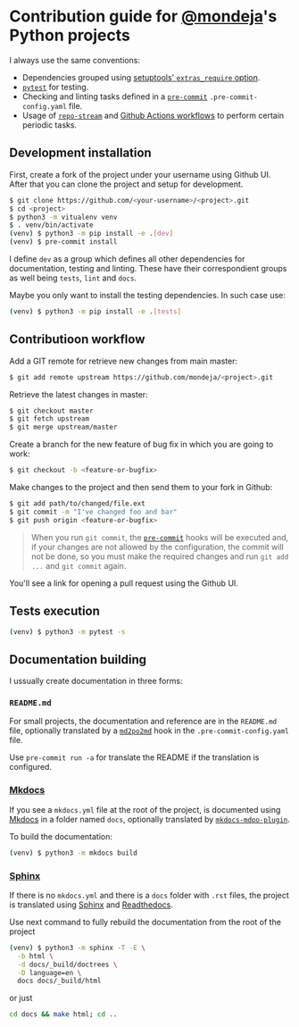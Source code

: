 # Contribution guide for [@mondeja][mondeja-link]'s Python projects

I always use the same conventions:

- Dependencies grouped using
 [setuptools' `extras_require` option][setuptools-options].
- [`pytest`][pytest-link] for testing.
- Checking and linting tasks defined in a [`pre-commit`][pre-commit-link]
 `.pre-commit-config.yaml` file.
- Usage of [`repo-stream`][repo-stream-link] and
 [Github Actions workflows][gh-actions-workflows] to perform certain periodic
 tasks.

## Development installation

First, create a fork of the project under your username using Github UI.
After that you can clone the project and setup for development.

```bash
$ git clone https://github.com/<your-username>/<project>.git
$ cd <project>
$ python3 -m vitualenv venv
$ . venv/bin/activate
(venv) $ python3 -m pip install -e .[dev]
(venv) $ pre-commit install
```

I define `dev` as a group which defines all other dependencies for
documentation, testing and linting. These have their correspondient groups as
well being `tests`, `lint` and `docs`.

Maybe you only want to install the testing dependencies. In such case use:

```bash
(venv) $ python3 -m pip install -e .[tests]
```

## Contributioon workflow

Add a GIT remote for retrieve new changes from main master:

```bash
$ git add remote upstream https://github.com/mondeja/<project>.git
```

Retrieve the latest changes in master:

```bash
$ git checkout master
$ git fetch upstream
$ git merge upstream/master
```

Create a branch for the new feature of bug fix in which you are going to work:

```bash
$ git checkout -b <feature-or-bugfix>
```

Make changes to the project and then send them to your fork in Github:

```bash
$ git add path/to/changed/file.ext
$ git commit -m "I've changed foo and bar"
$ git push origin <feature-or-bugfix>
```

> When you run `git commit`, the [`pre-commit`][pre-commit-link] hooks will
 be executed and, if your changes are not allowed by the configuration, the
 commit will not be done, so you must make the required changes and run
 `git add ...` and `git commit` again.

You'll see a link for opening a pull request using the Github UI.

## Tests execution

```bash
(venv) $ python3 -m pytest -s
```

## Documentation building

I ussually create documentation in three forms:

### `README.md`

For small projects, the documentation and reference are in the `README.md`
file, optionally translated by a [`md2po2md`][md2po2md-pc-hook] hook in the
`.pre-commit-config.yaml` file.

Use `pre-commit run -a` for translate the README if the translation is
configured.

### [Mkdocs][mkdocs-link]

If you see a `mkdocs.yml` file at the root of the project, is documented
using [Mkdocs][mkdocs-link] in a folder named `docs`, optionally translated
by [`mkdocs-mdpo-plugin`][mkdocs-mdpo-plugin-link].

To build the documentation:

```bash
(venv) $ python3 -m mkdocs build
```

### [Sphinx][sphinx-link]

If there is no `mkdocs.yml` and there is a `docs` folder with `.rst` files,
the project is translated using [Sphinx][sphinx-link] and
[Readthedocs][readthedocs-link].

Use next command to fully rebuild the documentation from the root of the
project

```bash
(venv) $ python3 -m sphinx -T -E \
  -b html \
  -d docs/_build/doctrees \
  -D language=en \
  docs docs/_build/html
```

or just

```bash
cd docs && make html; cd ..
```

[mondeja-link]: https://github.com/mondeja
[pytest-link]: https://docs.pytest.org
[pre-commit-link]: https://pre-commit.com
[setuptools-options]: https://setuptools.readthedocs.io/en/latest/userguide/declarative_config.html?highlight=options.extras_require#options
[repo-stream-link]: https://github.com/mondeja/repo-stream
[gh-actions-workflows]: https://docs.github.com/en/actions/learn-github-actions/introduction-to-github-actions
[md2po2md-pc-hook]: https://mdpo.readthedocs.io/en/master/pre-commit-hooks.html#md2po2md
[mkdocs-link]: https://mkdocs.org
[mkdocs-mdpo-plugin-link]: https://mkdocs-mdpo.ga
[sphinx-link]: https://www.sphinx-doc.org
[readthedocs-link]: https://readthedocs.org
